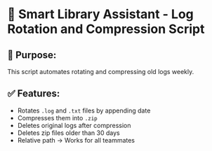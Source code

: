 # 📄 Smart Library Assistant - Log Rotation and Compression Script

## 🎯 Purpose:
This script automates rotating and compressing old logs weekly.

## ✅ Features:
- Rotates `.log` and `.txt` files by appending date
- Compresses them into `.zip`
- Deletes original logs after compression
- Deletes zip files older than 30 days
- Relative path → Works for all teammates

